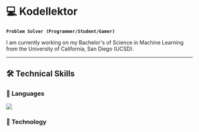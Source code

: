 # :computer: Kodellektor

**`Problem Solver (Programmer/Student/Gamer)`**

I am currently working on my Bachelor's of Science in Machine Learning from the University of California, San Diego (UCSD).

---
## 🛠️ Technical Skills

### :space_invader: Languages
<img src="https://cdn.jsdelivr.net/gh/devicons/devicon/icons/python/python-original.svg" />

### :floppy_disk: Technology